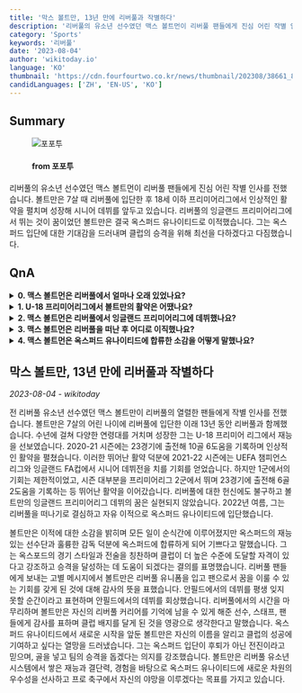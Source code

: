 ```yaml
---
title: '막스 볼트만, 13년 만에 리버풀과 작별하다'
description: '리버풀의 유소년 선수였던 맥스 볼트먼이 리버풀 팬들에게 진심 어린 작별 인사를 전했습니다. 볼트만은 7살 때 리버풀에 입단한 후 18세 이하 프리미어리그에서 인상적인 활약을 펼치며 성장해 시니어 데뷔를 앞두고 있습니다. 리버풀의 잉글랜드 프리미어리그에서 뛰는 것이 꿈이었던 볼트만은 결국 옥스퍼드 유나이티드로 이적했습니다. 그는 옥스퍼드 입단에 대한 기대감을 드러내며 클럽의 승격을 위해 최선을 다하겠다고 다짐했습니다.'
category: 'Sports'
keywords: '리버풀'
date: '2023-08-04'
author: 'wikitoday.io'
language: 'KO'
thumbnail: 'https://cdn.fourfourtwo.co.kr/news/thumbnail/202308/38661_88065_2048_v150.jpg'
candidLanguages: ['ZH', 'EN-US', 'KO']
---
```


## Summary



<figure>
    <img src="https://cdn.fourfourtwo.co.kr/news/thumbnail/202308/38661_88065_2048_v150.jpg" alt="포포투" />
    <figcaption>
        <h4> from 포포투</h4>
    </figcaption>
</figure>


리버풀의 유소년 선수였던 맥스 볼트먼이 리버풀 팬들에게 진심 어린 작별 인사를 전했습니다. 볼트만은 7살 때 리버풀에 입단한 후 18세 이하 프리미어리그에서 인상적인 활약을 펼치며 성장해 시니어 데뷔를 앞두고 있습니다. 리버풀의 잉글랜드 프리미어리그에서 뛰는 것이 꿈이었던 볼트만은 결국 옥스퍼드 유나이티드로 이적했습니다. 그는 옥스퍼드 입단에 대한 기대감을 드러내며 클럽의 승격을 위해 최선을 다하겠다고 다짐했습니다.


## QnA

    
<details>
        <summary><b>0. 맥스 볼트먼은 리버풀에서 얼마나 오래 있었나요?</b></summary>
        맥스 볼트만은 리버풀에서 13년을 보냈습니다.
    </details>
    
<details>
        <summary><b>1. U-18 프리미어리그에서 볼트만의 활약은 어땠나요?</b></summary>
        볼트만은 2020-21시즌 U-18 프리미어리그에서 23경기에 출전해 10골 6도움을 기록하며 인상적인 활약을 펼쳤습니다.
    </details>
    
<details>
        <summary><b>2. 맥스 볼트먼은 리버풀에서 잉글랜드 프리미어리그에 데뷔했나요?</b></summary>
        아니요, 맥스 볼트만은 리버풀에서 잉글랜드 프리미어리그에 데뷔하지 않았습니다.
    </details>
    
<details>
        <summary><b>3. 맥스 볼트먼은 리버풀을 떠난 후 어디로 이직했나요?</b></summary>
        리버풀을 떠난 후 맥스 볼트먼은 옥스퍼드 유나이티드에 합류했습니다.
    </details>
    
<details>
        <summary><b>4. 맥스 볼트먼은 옥스퍼드 유나이티드에 합류한 소감을 어떻게 말했나요?</b></summary>
        맥스 볼트만은 옥스퍼드 유나이티드에 합류하게 되어 기쁘다며 클럽의 재능 있는 선수단과 훌륭한 감독에 대한 찬사를 보냈습니다. 또한 그는 옥스퍼드에 합류하는 것이 후퇴가 아닌 전진이라고 생각한다고 말했습니다.
    </details>
    


## 막스 볼트만, 13년 만에 리버풀과 작별하다

_2023-08-04 - wikitoday_

전 리버풀 유소년 선수였던 맥스 볼트만이 리버풀의 열렬한 팬들에게 작별 인사를 전했습니다. 볼트만은 7살의 어린 나이에 리버풀에 입단한 이래 13년 동안 리버풀과 함께했습니다. 수년에 걸쳐 다양한 연령대를 거치며 성장한 그는 U-18 프리미어 리그에서 재능을 선보였습니다. 2020-21 시즌에는 23경기에 출전해 10골 6도움을 기록하며 인상적인 활약을 펼쳤습니다. 이러한 뛰어난 활약 덕분에 2021-22 시즌에는 UEFA 챔피언스리그와 잉글랜드 FA컵에서 시니어 데뷔전을 치를 기회를 얻었습니다. 하지만 1군에서의 기회는 제한적이었고, 시즌 대부분을 프리미어리그 2군에서 뛰며 23경기에 출전해 6골 2도움을 기록하는 등 뛰어난 활약을 이어갔습니다. 리버풀에 대한 헌신에도 불구하고 볼트만의 잉글랜드 프리미어리그 데뷔의 꿈은 실현되지 않았습니다. 2022년 여름, 그는 리버풀을 떠나기로 결심하고 자유 이적으로 옥스퍼드 유나이티드에 입단했습니다.



볼트만은 이적에 대한 소감을 밝히며 모든 일이 순식간에 이루어졌지만 옥스퍼드의 재능 있는 선수단과 훌륭한 감독 덕분에 옥스퍼드에 합류하게 되어 기쁘다고 말했습니다. 그는 옥스포드의 경기 스타일과 전술을 칭찬하며 클럽이 더 높은 수준에 도달할 자격이 있다고 강조하고 승격을 달성하는 데 도움이 되겠다는 결의를 표명했습니다. 리버풀 팬들에게 보내는 고별 메시지에서 볼트만은 리버풀 유니폼을 입고 팬으로서 꿈을 이룰 수 있는 기회를 갖게 된 것에 대해 감사의 뜻을 표했습니다. 안필드에서의 데뷔를 평생 잊지 못할 순간이라고 표현하며 안필드에서의 데뷔를 회상했습니다. 리버풀에서의 시간을 마무리하며 볼트만은 자신의 리버풀 커리어를 기억에 남을 수 있게 해준 선수, 스태프, 팬들에게 감사를 표하며 클럽 배지를 달게 된 것을 영광으로 생각한다고 말했습니다. 옥스퍼드 유나이티드에서 새로운 시작을 앞둔 볼트만은 자신의 이름을 알리고 클럽의 성공에 기여하고 싶다는 열망을 드러냈습니다. 그는 옥스퍼드 입단이 후퇴가 아닌 전진이라고 믿으며, 골을 넣고 팀의 승격을 돕겠다는 의지를 강조했습니다. 볼트만은 리버풀 유소년 시스템에서 쌓은 재능과 결단력, 경험을 바탕으로 옥스퍼드 유나이티드에 새로운 차원의 우수성을 선사하고 프로 축구에서 자신의 야망을 이루겠다는 목표를 가지고 있습니다.
